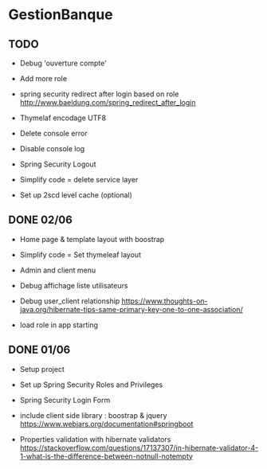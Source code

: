 # GestionBanque

## TODO

- Debug 'ouverture compte'

- Add more role 

- spring security redirect after login based on role
http://www.baeldung.com/spring_redirect_after_login

- Thymelaf encodage UTF8 

- Delete console error

- Disable console log 

- Spring Security Logout

- Simplify code =  delete service layer

- Set up 2scd level cache (optional)


## DONE 02/06

- Home page & template layout with boostrap

- Simplify code =  Set thymeleaf layout

- Admin and client menu

- Debug affichage liste utilisateurs

- Debug user_client relationship
https://www.thoughts-on-java.org/hibernate-tips-same-primary-key-one-to-one-association/

- load role in app starting

## DONE 01/06

- Setup project

- Set up Spring Security Roles and Privileges
- Spring Security Login Form

- include client side library : boostrap & jquery
https://www.webjars.org/documentation#springboot

- Properties validation with hibernate validators
https://stackoverflow.com/questions/17137307/in-hibernate-validator-4-1-what-is-the-difference-between-notnull-notempty

